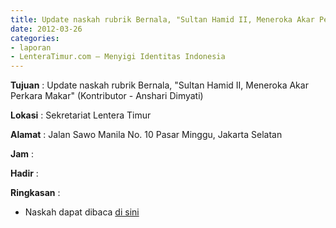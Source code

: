 ```yaml
---
title: Update naskah rubrik Bernala, "Sultan Hamid II, Meneroka Akar Perkara Makar" (Kontributor - Anshari Dimyati)
date: 2012-03-26
categories:
- laporan
- LenteraTimur.com – Menyigi Identitas Indonesia
---
```


**Tujuan** : Update naskah rubrik Bernala, "Sultan Hamid II, Meneroka Akar Perkara Makar" (Kontributor - Anshari Dimyati)

**Lokasi** : Sekretariat Lentera Timur 

**Alamat** : Jalan Sawo Manila No. 10 Pasar Minggu, Jakarta Selatan

**Jam** : 

**Hadir** :  


**Ringkasan** : 
* Naskah dapat dibaca [di sini](http://www.lenteratimur.com/2012/03/sultan-hamid-ii-meneroka-akar-perkara-makar/)
